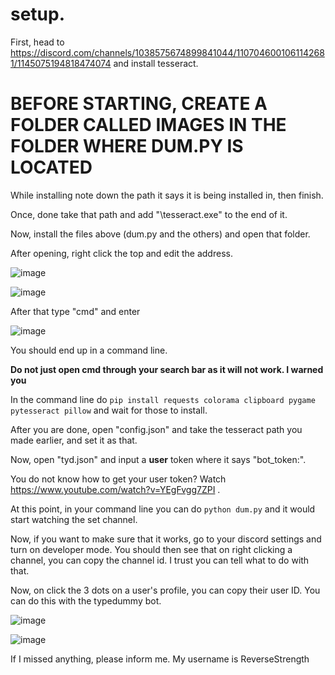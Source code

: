 # setup.

First, head to https://discord.com/channels/1038575674899841044/1107046001061142681/1145075194818474074 and install tesseract.


# BEFORE STARTING, CREATE A FOLDER CALLED IMAGES IN THE FOLDER WHERE DUM.PY IS LOCATED


While installing note down the path it says it is being installed in, then finish.

Once, done take that path and add "\tesseract.exe" to the end of it.

Now, install the files above (dum.py and the others) and open that folder.

After opening, right click the top and edit the address.

![image](https://github.com/TrueStrikes/xolo-members-only/assets/137821671/e773f3c9-28c4-4ae0-bd9a-b636c312ae8b)

![image](https://github.com/TrueStrikes/xolo-members-only/assets/137821671/bab75a79-5fdd-4609-bd51-84a3fad4636a)

After that type "cmd" and enter

![image](https://github.com/TrueStrikes/xolo-members-only/assets/137821671/37507b9f-b435-4aae-8b61-e00549e7d36e)

You should end up in a command line.

**Do not just open cmd through your search bar as it will not work. I warned you**

In the command line do `pip install requests colorama clipboard pygame pytesseract pillow` and wait for those to install.

After you are done, open "config.json" and take the tesseract path you made earlier, and set it as that.

Now, open "tyd.json" and input a **user** token where it says "bot_token:". 

You do not know how to get your user token? Watch https://www.youtube.com/watch?v=YEgFvgg7ZPI . 

At this point, in your command line you can do `python dum.py` and it would start watching the set channel.

Now, if you want to make sure that it works, go to your discord settings and turn on developer mode. You should then see that on right clicking a channel, you can copy the channel id. I trust you can tell what to do with that.

Now, on click the 3 dots on a user's profile, you can copy their user ID. You can do this with the typedummy bot.

![image](https://github.com/TrueStrikes/xolo-members-only/assets/137821671/5bdd7822-9d41-4b71-a28e-af5a091db183)

![image](https://github.com/TrueStrikes/xolo-members-only/assets/137821671/c5efc76d-7a19-4b53-8a8d-911302a047f7)

If I missed anything, please inform me. My username is ReverseStrength
